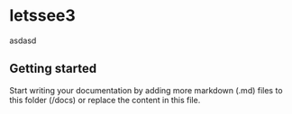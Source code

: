 # letssee3

asdasd

## Getting started

Start writing your documentation by adding more markdown (.md) files to this
folder (/docs) or replace the content in this file.